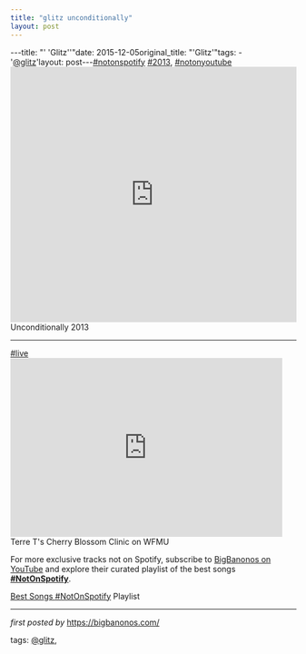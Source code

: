 ```yaml
---
title: "glitz unconditionally"
layout: post
---
```

---title: "' 'Glitz''"date: 2015-12-05original_title: "'Glitz'"tags:  - '[@glitz](/tags/glitz/)'layout: post---[#notonspotify](/tags/notonspotify/) [#2013](/tags/2013/), [#notonyoutube](/tags/notonyoutube/) <br /><iframe frameborder="no" height="450" scrolling="no" src="https://w.soundcloud.com/player/?url=https%3A//api.soundcloud.com/tracks/77615050&auto_play=false&hide_related=false&show_comments=true&show_user=true&show_reposts=false&visual=true" width="100%"></iframe><br />Unconditionally 2013<br /><hr />[#live](/tags/live/)<iframe allowfullscreen="" frameborder="0" height="315" src="https://www.youtube.com/embed/kLZRMKF5P8g?list=PLtuNtuTatqI1XJ8ZHbdF99LJyoVRCCgWN" width="95%"></iframe>Terre T's Cherry Blossom Clinic on WFMU<!--Subscribe and Playlist Links--><div>    <p>For more exclusive tracks not on Spotify, subscribe to <a href="https://www.youtube.com/[@BigBanonos](/tags/BigBanonos/)" target="_blank">BigBanonos on YouTube</a> and explore their curated playlist of the best songs <strong>[#NotOnSpotify](/tags/NotOnSpotify/)</strong>.</p>    <p><a href="https://www.youtube.com/playlist?list=PLtuNtuTatqI0kFahUCbtbfenC_ET5O_tr" target="_blank">Best Songs [#NotOnSpotify](/tags/NotOnSpotify/) Playlist<br /></a></p></div><hr /><p><em>first posted by</em> <a href="https://bigbanonos.com/" rel="noopener" target="_new">https://bigbanonos.com/</a></p><p>tags: [@glitz](/tags/glitz/),</p>
